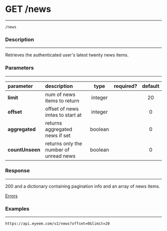 # GET /news 
***
`/news`

### Description
***
Retrieves the authenticated user's latest twenty news items.


### Parameters
***

|parameter| description| type |required? |default|
|:---------|:--------------|:----------:|:------------:|:------------:|
|**limit**|num of news items to return|integer||20|
|**offset**|offset of news imtes to start at|integer||0|
|**aggregated**|returns aggregated news if set|boolean||0|
|**countUnseen**|returns only the number of unread news|boolean||0|

### Response
***

200 and a dictionary containing pagination info and an array of news items.


[Errors](../../resources/errors.md#files)

### Examples
***

`https://api.eyeem.com/v2/news?offset=0&limit=20`

 